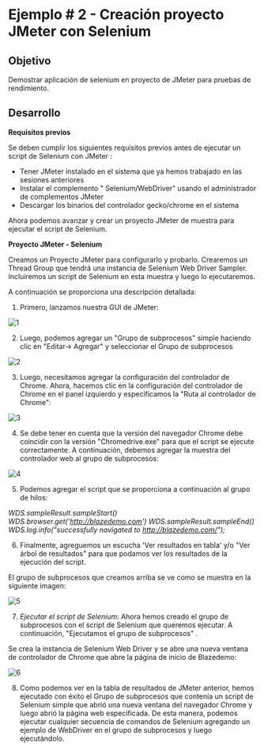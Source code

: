 # Ejemplo # 2 - Creación proyecto JMeter con Selenium

## Objetivo

Demostrar aplicación de selenium en proyecto de JMeter para pruebas de rendimiento.

## Desarrollo

**Requisitos previos**

Se deben cumplir los siguientes requisitos previos antes de ejecutar un script de Selenium con JMeter :

- Tener JMeter instalado en el sistema que ya hemos trabajado en las sesiones anteriores
- Instalar el complemento " Selenium/WebDriver" usando el administrador de complementos JMeter
- Descargar los binarios del controlador gecko/chrome en el sistema

Ahora podemos avanzar y crear un proyecto JMeter de muestra para ejecutar el script de Selenium.

**Proyecto JMeter - Selenium**

Creamos un Proyecto JMeter para configurarlo y probarlo. Crearemos un Thread Group que tendrá una instancia de Selenium Web Driver Sampler. Incluiremos un script de Selenium en esta muestra y luego lo ejecutaremos.

A continuación se proporciona una descripción detallada:

1. Primero, lanzamos nuestra GUI de JMeter:

![1](https://user-images.githubusercontent.com/22419786/158092696-14021357-f312-48e7-a401-30fdb9483bc0.png)

2. Luego, podemos agregar un "Grupo de subprocesos" simple haciendo clic en "Editar-> Agregar" y seleccionar el Grupo de subprocesos

![2](https://user-images.githubusercontent.com/22419786/158093588-0e6149b1-0aa3-497e-bdcd-79a5c1428307.png)

3. Luego, necesitamos agregar la configuración del controlador de Chrome. Ahora, hacemos clic en la configuración del controlador de Chrome en el panel izquierdo y especificamos la "Ruta al controlador de Chrome":

![3](https://user-images.githubusercontent.com/22419786/158093597-1712dc4a-f7fa-43e4-98e5-5716b60439f8.png)

4. Se debe tener en cuenta que la versión del navegador Chrome debe coincidir con la versión "Chromedrive.exe" para que el script se ejecute correctamente. A continuación, debemos agregar la muestra del controlador web al grupo de subprocesos:

![4](https://user-images.githubusercontent.com/22419786/158093602-dc79ae53-0032-48a2-a63d-e623b17a11ae.png)

5. Podemos agregar el script que se proporciona a continuación al grupo de hilos:

*WDS.sampleResult.sampleStart()
WDS.browser.get('http://blazedemo.com')
WDS.sampleResult.sampleEnd()
WDS.log.info("successfully navigated to http://blazedemo.com/");*

6. Finalmente, agreguemos un escucha 'Ver resultados en tabla' y/o "Ver árbol de resultados" para que podamos ver los resultados de la ejecución del script.

El grupo de subprocesos que creamos arriba se ve como se muestra en la siguiente imagen:

![5](https://user-images.githubusercontent.com/22419786/158093606-cae1bfdc-ef02-41ef-a38e-39493062c7b3.png)

7. *Ejecutar el script de Selenium*: Ahora hemos creado el grupo de subprocesos con el script de Selenium que queremos ejecutar. A continuación, "Ejecutamos el grupo de subprocesos" .

Se crea la instancia de Selenium Web Driver y se abre una nueva ventana de controlador de Chrome que abre la página de inicio de Blazedemo:

![6](https://user-images.githubusercontent.com/22419786/158093613-cb9d681c-fac5-45df-a03f-d1e61f3878e1.png)

8. Como podemos ver en la tabla de resultados de JMeter anterior, hemos ejecutado con éxito el Grupo de subprocesos que contenía un script de Selenium simple que abrió una nueva ventana del navegador Chrome y luego abrió la página web especificada. De esta manera, podemos ejecutar cualquier secuencia de comandos de Selenium agregando un ejemplo de WebDriver en el grupo de subprocesos y luego ejecutándolo.
